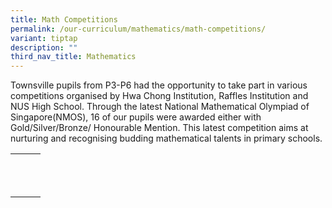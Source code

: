 ```yaml
---
title: Math Competitions
permalink: /our-curriculum/mathematics/math-competitions/
variant: tiptap
description: ""
third_nav_title: Mathematics
---
```

<p>Townsville pupils from P3-P6 had the opportunity to take part in various competitions organised by Hwa Chong Institution, Raffles Institution and NUS High School. Through the latest National Mathematical Olympiad of Singapore(NMOS), 16 of our pupils were awarded either with Gold/Silver/Bronze/ Honourable Mention. This latest competition aims at nurturing and recognising budding mathematical talents in primary schools.</p><table><tbody><tr><th rowspan="1" colspan="1"><p></p></th><th rowspan="1" colspan="1"><p></p></th><th rowspan="1" colspan="1"><p></p></th></tr><tr><td rowspan="1" colspan="1"><p></p></td><td rowspan="1" colspan="1"><p></p></td><td rowspan="1" colspan="1"><p></p></td></tr><tr><td rowspan="1" colspan="1"><p></p></td><td rowspan="1" colspan="1"><p></p></td><td rowspan="1" colspan="1"><p></p></td></tr></tbody></table><p></p>